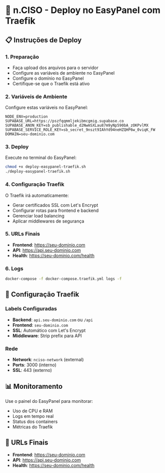 # 🚀 n.CISO - Deploy no EasyPanel com Traefik

## 📋 Instruções de Deploy

### 1. Preparação
- Faça upload dos arquivos para o servidor
- Configure as variáveis de ambiente no EasyPanel
- Configure o domínio no EasyPanel
- Certifique-se que o Traefik está ativo

### 2. Variáveis de Ambiente
Configure estas variáveis no EasyPanel:

```
NODE_ENV=production
SUPABASE_URL=https://pszfqqmmljekibmcgmig.supabase.co
SUPABASE_ANON_KEY=sb_publishable_d2NwmSXLau87m9yNp590bA_zOKPvlMX
SUPABASE_SERVICE_ROLE_KEY=sb_secret_9nszt9IAhYd94neHZQHP6w_0viqK_FW
DOMAIN=seu-dominio.com
```

### 3. Deploy
Execute no terminal do EasyPanel:

```bash
chmod +x deploy-easypanel-traefik.sh
./deploy-easypanel-traefik.sh
```

### 4. Configuração Traefik
O Traefik irá automaticamente:
- Gerar certificados SSL com Let's Encrypt
- Configurar rotas para frontend e backend
- Gerenciar load balancing
- Aplicar middlewares de segurança

### 5. URLs Finais
- **Frontend**: https://seu-dominio.com
- **API**: https://api.seu-dominio.com
- **Health**: https://seu-dominio.com/health

### 6. Logs
```bash
docker-compose -f docker-compose.traefik.yml logs -f
```

## 🔧 Configuração Traefik

### Labels Configuradas
- **Backend**: `api.seu-dominio.com` ou `/api`
- **Frontend**: `seu-dominio.com`
- **SSL**: Automático com Let's Encrypt
- **Middleware**: Strip prefix para API

### Rede
- **Network**: `nciso-network` (external)
- **Ports**: 3000 (interno)
- **SSL**: 443 (externo)

## 📊 Monitoramento
Use o painel do EasyPanel para monitorar:
- Uso de CPU e RAM
- Logs em tempo real
- Status dos containers
- Métricas do Traefik

## 🚀 URLs Finais
- **Frontend**: https://seu-dominio.com
- **API**: https://api.seu-dominio.com
- **Health**: https://seu-dominio.com/health
